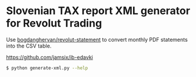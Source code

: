 # Slovenian TAX report XML generator for Revolut Trading

Use [bogdanghervan/revolut-statement](https://github.com/bogdanghervan/revolut-statement) to convert monthly PDF statements into the CSV table.

https://github.com/jamsix/ib-edavki

```bash
$ python generate-xml.py --help
```